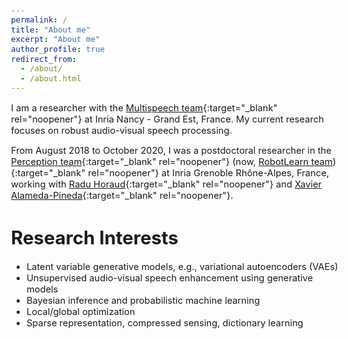 ```yaml
---
permalink: /
title: "About me"
excerpt: "About me"
author_profile: true
redirect_from: 
  - /about/
  - /about.html
---
```


<style type="text/css"> body{ font-size: 11pt; } </style>

I am a researcher with the [Multispeech team](https://team.inria.fr/multispeech/){:target="_blank" rel="noopener"} at Inria Nancy - Grand Est, France. My current research focuses on robust audio-visual speech processing.

From August 2018 to October 2020, I was a postdoctoral researcher in the [Perception team](https://team.inria.fr/perception/){:target="_blank" rel="noopener"} (now, [RobotLearn team](https://team.inria.fr/robotlearn/)){:target="_blank" rel="noopener"} at Inria Grenoble Rhône-Alpes, France, working with [Radu Horaud](https://team.inria.fr/perception/team-members/radu-patrice-horaud/){:target="_blank" rel="noopener"} and [Xavier Alameda-Pineda](http://xavirema.eu/){:target="_blank" rel="noopener"}. 

Research Interests
======
* Latent variable generative models, e.g., variational autoencoders (VAEs)
* Unsupervised audio-visual speech enhancement using generative models
* Bayesian inference and probabilistic machine learning
* Local/global optimization
* Sparse representation, compressed sensing, dictionary learning
